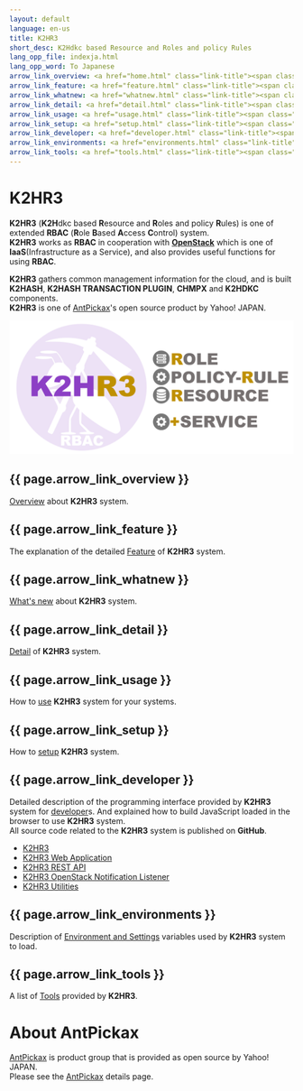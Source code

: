 ```yaml
---
layout: default
language: en-us
title: K2HR3
short_desc: K2Hdkc based Resource and Roles and policy Rules
lang_opp_file: indexja.html
lang_opp_word: To Japanese
arrow_link_overview: <a href="home.html" class="link-title"><span class="arrow-base link-arrow-right"></span>Overview</a>
arrow_link_feature: <a href="feature.html" class="link-title"><span class="arrow-base link-arrow-right"></span>Features</a>
arrow_link_whatnew: <a href="whatnew.html" class="link-title"><span class="arrow-base link-arrow-right"></span>What's new</a>
arrow_link_detail: <a href="detail.html" class="link-title"><span class="arrow-base link-arrow-right"></span>Detail</a>
arrow_link_usage: <a href="usage.html" class="link-title"><span class="arrow-base link-arrow-right"></span>Usage</a>
arrow_link_setup: <a href="setup.html" class="link-title"><span class="arrow-base link-arrow-right"></span>Setup</a>
arrow_link_developer: <a href="developer.html" class="link-title"><span class="arrow-base link-arrow-right"></span>Developer</a>
arrow_link_environments: <a href="environments.html" class="link-title"><span class="arrow-base link-arrow-right"></span>Environments and Settings</a>
arrow_link_tools: <a href="tools.html" class="link-title"><span class="arrow-base link-arrow-right"></span>Tools</a>
---
```


# **K2HR3**

**K2HR3** (**K2H**dkc based **R**esource and **R**oles and policy **R**ules) is one of extended **RBAC** (**R**ole **B**ased **A**ccess **C**ontrol) system.  
**K2HR3** works as **RBAC** in cooperation with [**OpenStack**](https://www.openstack.org/) which is one of **IaaS**(Infrastructure as a Service), and also provides useful functions for using **RBAC**.  

**K2HR3** gathers common management information for the cloud, and is built **K2HASH**, **K2HASH TRANSACTION PLUGIN**, **CHMPX** and **K2HDKC** components.  
**K2HR3** is one of [AntPickax](https://antpick.ax/)'s open source product by Yahoo! JAPAN.

![K2HR3 System](images/top_k2hr3.png)

## {{ page.arrow_link_overview }}
[Overview](home.html) about **K2HR3** system.

## {{ page.arrow_link_feature }}
The explanation of the detailed [Feature](feature.html) of **K2HR3** system.

## {{ page.arrow_link_whatnew }}
[What's new](whatnew.html) about **K2HR3** system.

## {{ page.arrow_link_detail }}
[Detail](detail.html) of **K2HR3** system.

## {{ page.arrow_link_usage }}
How to [use](usage.html) **K2HR3** system for your systems.

## {{ page.arrow_link_setup }}
How to [setup](setup.html) **K2HR3** system.

## {{ page.arrow_link_developer }}
Detailed description of the programming interface provided by **K2HR3** system for [developer](developer.html)s.
And explained how to build JavaScript loaded in the browser to use **K2HR3** system.  
All source code related to the **K2HR3** system is published on **GitHub**.  
- [K2HR3](https://github.com/yahoojapan/k2hr3)
- [K2HR3 Web Application](https://github.com/yahoojapan/k2hr3_app)
- [K2HR3 REST API](https://github.com/yahoojapan/k2hr3_api)
- [K2HR3 OpenStack Notification Listener](https://github.com/yahoojapan/k2hr3_osnl)
- [K2HR3 Utilities](https://github.com/yahoojapan/k2hr3_utils)

## {{ page.arrow_link_environments }}
Description of [Environment and Settings](environments.html) variables used by **K2HR3** system to load.

## {{ page.arrow_link_tools }}
A list of [Tools](tools.html) provided by **K2HR3**.

# **About AntPickax**
[AntPickax](https://antpick.ax/) is product group that is provided as open source by Yahoo! JAPAN.  
Please see the [AntPickax](https://antpick.ax/) details page.
